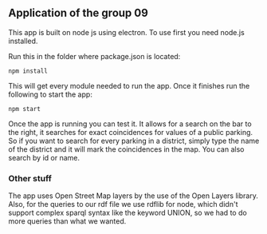 ## Application of the group 09

This app is built on node js using electron. 
To use first you need node.js installed.<br>

Run this in the folder where package.json is located: 
```
npm install
```

This will get every module needed to run the app. Once it finishes run the following to start the app:

```
npm start
```

Once the app is running you can test it.
It allows for a search on the bar to the right, it searches for exact coincidences for values of a public parking.
So if you want to search for every parking in a district, simply type the name of the district and it will 
mark the coincidences in the map. You can also search by id or name.

### Other stuff

The app uses Open Street Map layers by the use of the Open Layers library. Also, for the queries to our rdf file
we use rdflib for node, which didn't support complex sparql syntax like the keyword UNION, so we had to do more queries 
than what we wanted.